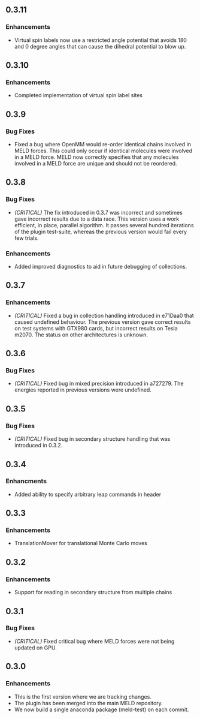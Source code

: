 ## 0.3.11

### Enhancements

- Virtual spin labels now use a restricted angle potential
  that avoids 180 and 0 degree angles that can cause the
  dihedral potential to blow up.
  
## 0.3.10

### Enhancements

- Completed implementation of virtual spin label sites

## 0.3.9

### Bug Fixes

- Fixed a bug where OpenMM would re-order identical
  chains involved in MELD forces. This could only
  occur if identical molecules were involved in a 
  MELD force. MELD now correctly specifies that any
  molecules involved in a MELD force are unique and
  should not be reordered.
  
## 0.3.8

### Bug Fixes

- *(CRITICAL)* The fix introduced in 0.3.7 was incorrect
   and sometimes gave incorrect results due to a data race.
   This version uses a work efficient, in place, parallel
   algorithm. It passes several hundred iterations of the
   plugin test-suite, whereas the previous version would
   fail every few trials.
   
### Enhancements

- Added improved diagnostics to aid in future debugging of
  collections.

## 0.3.7

### Enhancements

- *(CRITICAL)* Fixed a bug in collection handling introduced in
   e71Daa0 that caused undefined behaviour. The previous version
   gave correct results on test systems with GTX980 cards, but
   incorrect results on Tesla m2070. The status on other
   architectures is unknown.

## 0.3.6

### Bug Fixes

- *(CRITICAL)* Fixed bug in mixed precision introduced in a727279.
  The energies reported in previous versions were undefined.

## 0.3.5

### Bug Fixes

- *(CRITICAL)* Fixed bug in secondary structure handling that was
   introduced in 0.3.2.

## 0.3.4

### Enhancments
- Added ability to specify arbitrary leap commands in header

## 0.3.3

### Enhancements
- TranslationMover for translational Monte Carlo moves

## 0.3.2

### Enhancements
- Support for reading in secondary structure from multiple chains

## 0.3.1

### Bug Fixes
- *(CRITICAL)* Fixed critical bug where MELD forces were not
  being updated on GPU.
  
## 0.3.0

### Enhancements
- This is the first version where we are tracking changes.
- The plugin has been merged into the main MELD repository.
- We now build a single anaconda package (meld-test) on each commit.
